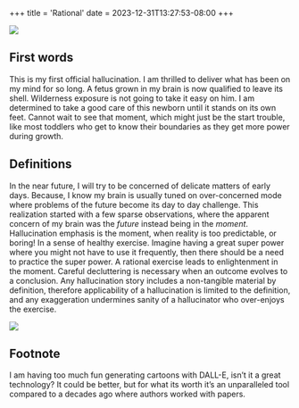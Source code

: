 +++
title = 'Rational'
date = 2023-12-31T13:27:53-08:00
+++

![](2023-12-28T03-21-05Z/3063950e3a63e7bd007d8e8a9875c944a47a48d4.png)


## First words

This is my first official hallucination. I am thrilled to deliver what has been on my mind for so long. A fetus grown in my brain is now qualified to leave its shell. Wilderness exposure is not going to take it easy on him. I am determined to take a good care of this newborn until it stands on its own feet. Cannot wait to see that moment, which might just be the start trouble, like most toddlers who get to know their boundaries as they get more power during growth. 

## Definitions
In the near future, I will try to be concerned of delicate matters of early days. Because, I know my brain is usually tuned on over-concerned mode where problems of the future become its day to day challenge. This realization started with a few sparse observations, where the apparent concern of my brain was the *future* instead being in the *moment*. Hallucination emphasis is the moment, when reality is too predictable, or boring! In a sense of healthy exercise. Imagine having a great super power where you might not have to use it frequently, then there should be a need to practice the super power. A rational exercise leads to enlightenment in the moment. Careful decluttering is necessary when an outcome evolves to a conclusion. Any hallucination story includes a non-tangible material by definition, therefore applicability of a hallucination is limited to the definition, and any exaggeration undermines sanity of a hallucinator who over-enjoys the exercise.

  ![](2023-12-28T03-21-05Z/544e5ac493f046d58c0d705da9278936ef656566.png)


## Footnote
I am having too much fun generating cartoons with DALL-E, isn’t it a great technology? It could be better, but for what its worth it’s an unparalleled tool compared to a decades ago where authors worked with papers.
